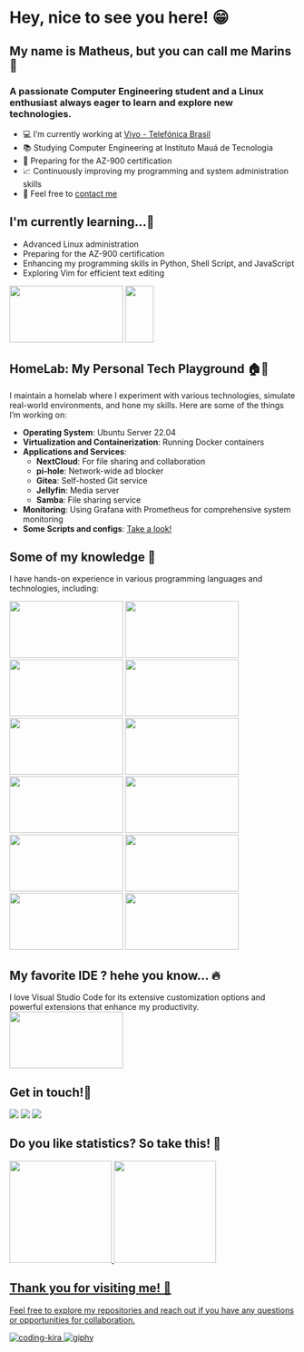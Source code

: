 # Hey, nice to see you here! 😁
## My name is Matheus, but you can call me Marins 🤗
### A passionate Computer Engineering student and a Linux enthusiast always eager to learn and explore new technologies.

- 💻 I’m currently working at [Vivo - Telefónica Brasil](https://www.vivo.com.br/)
- 📚 Studying Computer Engineering at Instituto Mauá de Tecnologia
- 🌱 Preparing for the AZ-900 certification
- 📈 Continuously improving my programming and system administration skills
- 📲 Feel free to [contact me](mailto:matheus.bernardello@live.com)

## I'm currently learning...🐧
- Advanced Linux administration
- Preparing for the AZ-900 certification
- Enhancing my programming skills in Python, Shell Script, and JavaScript
- Exploring Vim for efficient text editing
<div>
  <img src="https://cdn.jsdelivr.net/gh/devicons/devicon/icons/linux/linux-original.svg" height="100" width="200" />
  <img src="https://cdn.jsdelivr.net/gh/devicons/devicon/icons/vim/vim-original.svg" height="100" width="50"  />
</div>

## HomeLab: My Personal Tech Playground 🏠🔧
I maintain a homelab where I experiment with various technologies, simulate real-world environments, and hone my skills. Here are some of the things I’m working on:
- **Operating System**: Ubuntu Server 22.04
- **Virtualization and Containerization**: Running Docker containers
- **Applications and Services**:
  - **NextCloud**: For file sharing and collaboration
  - **pi-hole**: Network-wide ad blocker
  - **Gitea**: Self-hosted Git service
  - **Jellyfin**: Media server
  - **Samba**: File sharing service
- **Monitoring**: Using Grafana with Prometheus for comprehensive system monitoring
- **Some Scripts and configs**: [Take a look!](https://github.com/Marins14/Bash-Shell/tree/main/Projeto_Servidor)
  
## Some of my knowledge 📝
I have hands-on experience in various programming languages and technologies, including:
<div>
  <img src="https://cdn.jsdelivr.net/gh/devicons/devicon/icons/python/python-original.svg" height="100" width="200" /> <img src="https://cdn.jsdelivr.net/gh/devicons/devicon/icons/raspberrypi/raspberrypi-original.svg" height="100" width="200" /> <img src="https://cdn.jsdelivr.net/gh/devicons/devicon/icons/mysql/mysql-original-wordmark.svg" height="100" width="200" />
  <img src="https://cdn.jsdelivr.net/gh/devicons/devicon@latest/icons/postgresql/postgresql-plain.svg" height="100" width="200"/>
  <img src="https://cdn.jsdelivr.net/gh/devicons/devicon/icons/java/java-original-wordmark.svg" height="100" width="200" /> <img src="https://cdn.jsdelivr.net/gh/devicons/devicon/icons/javascript/javascript-original.svg" height="100" width="200" /> <img src="https://cdn.jsdelivr.net/gh/devicons/devicon/icons/react/react-original-wordmark.svg" height="100" width="200" /> <img src="https://cdn.jsdelivr.net/gh/devicons/devicon/icons/html5/html5-original-wordmark.svg" height="100" width="200" />
  <img src="https://cdn.jsdelivr.net/gh/devicons/devicon/icons/nodejs/nodejs-original.svg" height="100" width="200" />
  <img src="https://cdn.jsdelivr.net/gh/devicons/devicon/icons/bash/bash-original.svg" height="100" width="200"/>
  <img src="https://cdn.jsdelivr.net/gh/devicons/devicon@latest/icons/ubuntu/ubuntu-plain.svg" height="100" width="200" />
  <img src="https://cdn.jsdelivr.net/gh/devicons/devicon@latest/icons/azuredevops/azuredevops-original.svg" height="100" width="200" />
          
</div>
          
 
 ## My favorite IDE ? hehe you know... 🔥
 I love Visual Studio Code for its extensive customization options and powerful extensions that enhance my productivity.
 <img src="https://cdn.jsdelivr.net/gh/devicons/devicon/icons/vscode/vscode-original.svg" height="100" width="200" />
          
 
 
## Get in touch!📲
<div>
<a href="https://instagram.com/marins_1401" target="_blank"><img src="https://img.shields.io/badge/-Instagram-%23E4405F?style=for-the-badge&logo=instagram&logoColor=white" target="_blank"></a>
<a href="mailto:matheus.bernardello@live.com"><img src="https://img.shields.io/badge/Outlook-0096c7?style=for-the-badge&logo=outlook&logoColor=white" target="_blank"></a>
<a href="https://www.linkedin.com/in/matheus-marins-bernardello-89b9491ab" target="_blank"><img src="https://img.shields.io/badge/-LinkedIn-%230077B5?style=for-the-badge&logo=linkedin&logoColor=white" target="_blank"></a>   
</div>
 
## Do you like statistics? So take this! 📃
<div>
<a href="https://github.com/Marins14">
<img height="180em" src="https://github-readme-stats.vercel.app/api/top-langs/?username=Marins14&layout=compact&langs_count=7&theme=dracula"/>
<img height="180em" src="https://github-readme-stats.vercel.app/api?username=Marins14&show_icons=true&theme=dracula&include_all_commits=true&count_private=true"/>
</div>

## Thank you for visiting me! 👋
Feel free to explore my repositories and reach out if you have any questions or opportunities for collaboration.

![coding-kira](https://github.com/Marins14/Marins14/assets/100360588/7d214094-05fa-4d0d-bd1b-5491ff0a84e1) ![giphy](https://github.com/Marins14/Marins14/assets/100360588/dddd7c69-f17c-4f76-9b0d-28ef2caba967)


          
          
           
          
          

<!--
**Marins14/Marins14** is a ✨ _special_ ✨ repository because its `README.md` (this file) appears on your GitHub profile.

Here are some ideas to get you started:

- 🔭 I’m currently working on ...
- 🌱 I’m currently learning ...
- 👯 I’m looking to collaborate on ...
- 🤔 I’m looking for help with ...
- 💬 Ask me about ...
- 📫 How to reach me: ...
- 😄 Pronouns: ...
- ⚡ Fun fact: ...
-->

